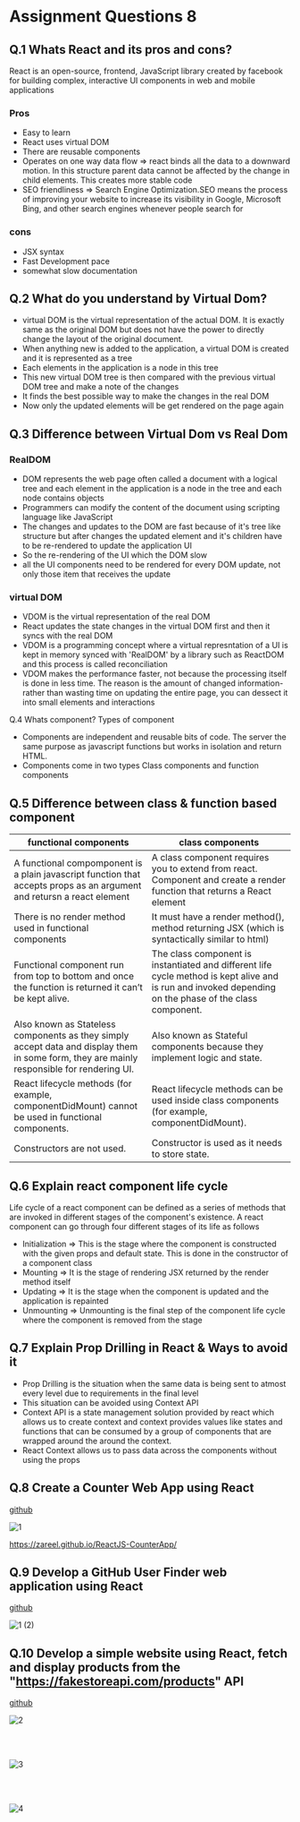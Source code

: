 # Assignment Questions 8

## Q.1 Whats React and its pros and cons?

React is an open-source, frontend, JavaScript library created by facebook for building complex, interactive UI components in web and mobile applications

### Pros

- Easy to learn
- React uses virtual DOM
- There are reusable components
- Operates on one way data flow => react binds all the data to a downward motion. In this structure parent data cannot be affected by the change in child elements. This creates more stable code
- SEO friendliness => Search Engine Optimization.SEO means the process of improving your website to increase its visibility in Google, Microsoft Bing, and other search engines whenever people search for

### cons

- JSX syntax
- Fast Development pace
- somewhat slow documentation

## Q.2 What do you understand by Virtual Dom?

- virtual DOM is the virtual representation of the actual DOM. It is exactly same as the original DOM but does not have the power to directly change the layout of the original document.
- When anything new is added to the application, a virtual DOM is created and it is represented as a tree
- Each elements in the application is a node in this tree
- This new virtual DOM tree is then compared with the previous virtual DOM tree and make a note of the changes
- It finds the best possible way to make the changes in the real DOM
- Now only the updated elements will be get rendered on the page again

## Q.3 Difference between Virtual Dom vs Real Dom

### RealDOM

- DOM represents the web page often called a document with a logical tree and each element in the application is a node in the tree and each node contains objects
- Programmers can modify the content of the document using scripting language like JavaScript
- The changes and updates to the DOM are fast because of it's tree like structure but after changes the updated element and it's children have to be re-rendered to update the application UI
- So the re-rendering of the UI which the DOM slow
- all the UI components need to be rendered for every DOM update, not only those item that receives the update

### virtual DOM

- VDOM is the virtual representation of the real DOM
- React updates the state changes in the virtual DOM first and then it syncs with the real DOM
- VDOM is a programming concept where a virtual represntation of a UI is kept in memory synced with 'RealDOM' by a library such as ReactDOM and this process is called reconciliation
- VDOM makes the performance faster, not because the processing itself is done in less time. The reason is the amount of changed information- rather than wasting time on updating the entire page, you can dessect it into small elements and interactions

Q.4 Whats component? Types of component

- Components are independent and reusable bits of code. The server the same purpose as javascript functions but works in isolation and return HTML.
- Components come in two types Class components and function components

## Q.5 Difference between class & function based component

| functional components                                                                                                                      | class components                                                                                                                                        |
| ------------------------------------------------------------------------------------------------------------------------------------------ | ------------------------------------------------------------------------------------------------------------------------------------------------------- |
| A functional compomponent is a plain javascript function that accepts props as an argument and retursn a react element                     | A class component requires you to extend from react. Component and create a render function that returns a React element                                |
| There is no render method used in functional components                                                                                    | It must have a render method(), method returning JSX (which is syntactically similar to html)                                                           |
| Functional component run from top to bottom and once the function is returned it can’t be kept alive.                                      | The class component is instantiated and different life cycle method is kept alive and is run and invoked depending on the phase of the class component. |
| Also known as Stateless components as they simply accept data and display them in some form, they are mainly responsible for rendering UI. | Also known as Stateful components because they implement logic and state.                                                                               |
| React lifecycle methods (for example, componentDidMount) cannot be used in functional components.                                          | React lifecycle methods can be used inside class components (for example, componentDidMount).                                                           |
| Constructors are not used.                                                                                                                 | Constructor is used as it needs to store state.                                                                                                         |

## Q.6 Explain react component life cycle

Life cycle of a react component can be defined as a series of methods that are invoked in different stages of the component's existence. A react component can go through four different stages of its life as follows

- Initialization => This is the stage where the component is constructed with the given props and default state. This is done in the constructor of a component class
- Mounting => It is the stage of rendering JSX returned by the render method itself
- Updating => It is the stage when the component is updated and the application is repainted
- Unmounting => Unmounting is the final step of the component life cycle where the component is removed from the stage

## Q.7 Explain Prop Drilling in React & Ways to avoid it

- Prop Drilling is the situation when the same data is being sent to atmost every level due to requirements in the final level
- This situation can be avoided using Context API
- Context API is a state management solution provided by react which allows us to create context and context provides values like states and functions that can be consumed by a group of components that are wrapped around the around the context.
- React Context allows us to pass data across the components without using the props

## Q.8 Create a Counter Web App using React

[github](https://github.com/Zareel/ReactJS-CounterApp)

![1](https://github.com/Zareel/PPT-Web-Development-Assignments/assets/110910838/0688d191-caf3-455a-b011-b60057186fcc)

https://zareel.github.io/ReactJS-CounterApp/

## Q.9 Develop a GitHub User Finder web application using React

[github](https://github.com/Zareel/GitHub-user-appa)

![1 (2)](https://github.com/Zareel/PPT-Web-Development-Assignments/assets/110910838/4ec3ae7e-2484-4b40-ae4d-769e76433807)

## Q.10 Develop a simple website using React, fetch and display products from the "https://fakestoreapi.com/products" API

[github](https://github.com/Zareel/PPT-Web-Development-Assignments/tree/zareel/assignmentQuestions08/10fake_api)

![2](https://github.com/Zareel/PPT-Web-Development-Assignments/assets/110910838/b7c321fa-d8bd-4afd-b67a-305ee77d4f28)

<br>
<br>

![3](https://github.com/Zareel/PPT-Web-Development-Assignments/assets/110910838/1a993281-cbad-4270-bfee-3a2fe29a48cc)

<br>
<br>

![4](https://github.com/Zareel/PPT-Web-Development-Assignments/assets/110910838/f3a009f8-02f5-43da-ba0c-fa732e5da69d)

<br>
<br>
